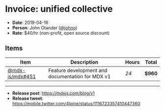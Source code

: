 # Invoice: unified collective

* **Date**: 2019-04-16
* **Person**: John Otander ([@johno](https://github.com/johno))
* **Rate**: $40/hr (non-profit, open source discount)

## Items

| Item                                                      | Description                                      | Hours | Total    |
| --------------------------------------------------------- | ------------------------------------------------ | ----- | -------- |
| [@mdx-js/mdx#451](https://github.com/mdx-js/mdx/pull/451) | Feature development and documentation for MDX v1 | *24*  | **$960** |

***

* **Release post**: <https://mdxjs.com/blog/v1>
* **Release tweet**: <https://mobile.twitter.com/4lpine/status/1116723357410447360>
